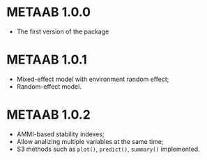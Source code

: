 # METAAB 1.0.0

* The first version of the package

# METAAB 1.0.1

* Mixed-effect model with environment random effect;
* Random-effect model.

# METAAB 1.0.2

* AMMI-based stability indexes;
* Allow analizing multiple variables at the same time;
* S3 methods such as `plot()`, `predict()`, `summary()` implemented.
